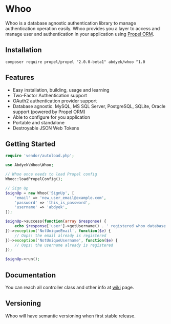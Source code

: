 # Whoo
Whoo is a database agnostic authentication library to manage authentication operation easily. Whoo provides you a layer to access and manage user and authentication in your application using [Propel ORM](https://github.com/propelorm/Propel2).

## Installation
`composer require propel/propel "2.0.0-beta1" abdyek/whoo ^1.0`

## Features

* Easy installation, building, usage and learning
* Two-Factor Authentication support
* OAuth2 authentication provider support
* Database agnostic. MySQL, MS SQL Server, PostgreSQL, SQLite, Oracle support (powered by Propel ORM)
* Able to configure for you application
* Portable and standalone
* Destroyable JSON Web Tokens

## Getting Started

```php
require 'vendor/autoload.php';

use Abdyek\Whoo\Whoo;

// Whoo once needs to load Propel config
Whoo::loadPropelConfig();

// Sign Up
$signUp = new Whoo('SignUp', [
    'email' => 'new_user_email@example.com',
    'password' => 'this_is_password',
    'username' => 'abdyek',
]);

$signUp->success(function(array $response) {
    echo $response['user']->getUsername() . ' registered whoo database';
})->exception('NotUniqueEmail', function($e) {
    // Oops! the email already is registered
})->exception('NotUniqueUsername', function($e) {
    // Oops! the username already is registered
});

$signUp->run();
```

## Documentation
You can reach all controller class and other info at [wiki](https://github.com/abdyek/whoo/wiki) page.

## Versioning
Whoo will have semantic versioning when first stable release.

